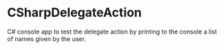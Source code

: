 # CSharpDelegateAction

C# console app to test the delegate action by printing to the console a list of names given by the user.
